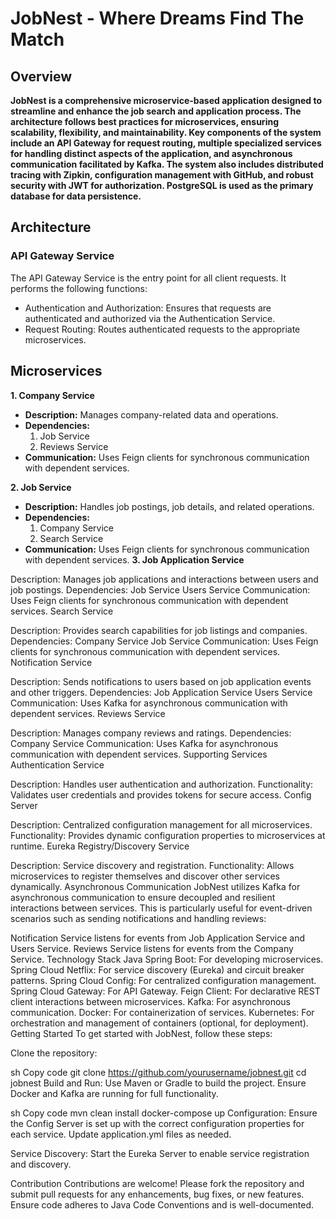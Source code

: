 # JobNest - Where Dreams Find The Match
## Overview
**JobNest is a comprehensive microservice-based application designed to streamline and enhance the job search and application process. The architecture follows best practices for microservices, ensuring scalability, flexibility, and maintainability. Key components of the system include an API Gateway for request routing, multiple specialized services for handling distinct aspects of the application, and asynchronous communication facilitated by Kafka. The system also includes distributed tracing with Zipkin, configuration management with GitHub, and robust security with JWT for authorization. PostgreSQL is used as the primary database for data persistence.**

## Architecture
### API Gateway Service
The API Gateway Service is the entry point for all client requests. It performs the following functions:

* Authentication and Authorization: Ensures that requests are authenticated and authorized via the Authentication Service.
* Request Routing: Routes authenticated requests to the appropriate microservices.

## Microservices
**1. Company Service**

* **Description:** Manages company-related data and operations.
* **Dependencies:**
  1. Job Service
  2. Reviews Service
* **Communication:** Uses Feign clients for synchronous communication with dependent services.

**2. Job Service**

* **Description:** Handles job postings, job details, and related operations.
* **Dependencies:**
  1. Company Service
  2. Search Service
* **Communication:** Uses Feign clients for synchronous communication with dependent services.
**3. Job Application Service**

Description: Manages job applications and interactions between users and job postings.
Dependencies:
Job Service
Users Service
Communication: Uses Feign clients for synchronous communication with dependent services.
Search Service

Description: Provides search capabilities for job listings and companies.
Dependencies:
Company Service
Job Service
Communication: Uses Feign clients for synchronous communication with dependent services.
Notification Service

Description: Sends notifications to users based on job application events and other triggers.
Dependencies:
Job Application Service
Users Service
Communication: Uses Kafka for asynchronous communication with dependent services.
Reviews Service

Description: Manages company reviews and ratings.
Dependencies:
Company Service
Communication: Uses Kafka for asynchronous communication with dependent services.
Supporting Services
Authentication Service

Description: Handles user authentication and authorization.
Functionality: Validates user credentials and provides tokens for secure access.
Config Server

Description: Centralized configuration management for all microservices.
Functionality: Provides dynamic configuration properties to microservices at runtime.
Eureka Registry/Discovery Service

Description: Service discovery and registration.
Functionality: Allows microservices to register themselves and discover other services dynamically.
Asynchronous Communication
JobNest utilizes Kafka for asynchronous communication to ensure decoupled and resilient interactions between services. This is particularly useful for event-driven scenarios such as sending notifications and handling reviews:

Notification Service listens for events from Job Application Service and Users Service.
Reviews Service listens for events from the Company Service.
Technology Stack
Java Spring Boot: For developing microservices.
Spring Cloud Netflix: For service discovery (Eureka) and circuit breaker patterns.
Spring Cloud Config: For centralized configuration management.
Spring Cloud Gateway: For API Gateway.
Feign Client: For declarative REST client interactions between microservices.
Kafka: For asynchronous communication.
Docker: For containerization of services.
Kubernetes: For orchestration and management of containers (optional, for deployment).
Getting Started
To get started with JobNest, follow these steps:

Clone the repository:

sh
Copy code
git clone https://github.com/yourusername/jobnest.git
cd jobnest
Build and Run:
Use Maven or Gradle to build the project. Ensure Docker and Kafka are running for full functionality.

sh
Copy code
mvn clean install
docker-compose up
Configuration:
Ensure the Config Server is set up with the correct configuration properties for each service. Update application.yml files as needed.

Service Discovery:
Start the Eureka Server to enable service registration and discovery.

Contribution
Contributions are welcome! Please fork the repository and submit pull requests for any enhancements, bug fixes, or new features. Ensure code adheres to Java Code Conventions and is well-documented.
